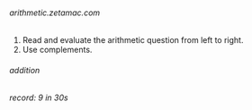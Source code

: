 <h6>arithmetic.zetamac.com</h6>

1. Read and evaluate the arithmetic question from left to right.
2. Use complements.

<h6>addition<h6>
record: 9 in 30s
